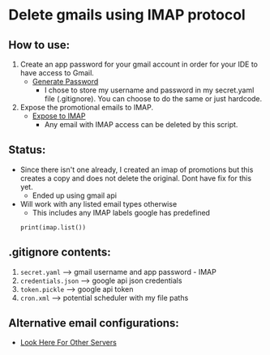 # Delete gmails using IMAP protocol

## How to use:
1. Create an app password for your gmail account in order for your IDE to have access to Gmail.
    - [Generate Password](https://support.google.com/accounts/answer/185833?hl=en)
        - I chose to store my username and password in my secret.yaml file (.gitignore). You can choose to do the same or just hardcode.
2. Expose the promotional emails to IMAP. 
    - [Expose to IMAP](https://superuser.com/questions/719677/how-to-use-gmail-tabs-with-imap)
        - Any email with IMAP access can be deleted by this script.

## Status: 
- Since there isn't one already, I created an imap of promotions but this creates a copy and does not delete the original. Dont have fix for this yet.
    - Ended up using gmail api
- Will work with any listed email types otherwise 
    - This includes any IMAP labels google has predefined
    ```
    print(imap.list())
    ```

## .gitignore contents:
1. `secret.yaml` --> gmail username and app password - IMAP
2. `credentials.json` --> google api json credentials
3. `token.pickle` --> google api token
4. `cron.xml` --> potential scheduler with my file paths 

## Alternative email configurations:
- [Look Here For Other Servers](https://www.systoolsgroup.com/imap/)